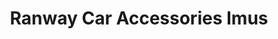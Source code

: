 ---
title: "Ranway Car Accessories Imus"
url: /imus/ranway-car-accessories-imus/
shop: Autoteile
---